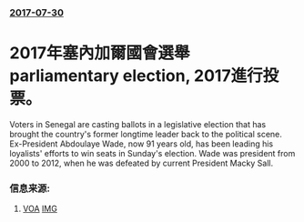 ### [2017-07-30](/news/2017/07/30/index.md)

##### 
# 2017年塞內加爾國會選舉 parliamentary election, 2017進行投票。 

Voters in Senegal are casting ballots in a legislative election that has brought the country's former longtime leader back to the political scene. Ex-President Abdoulaye Wade, now 91 years old, has been leading his loyalists' efforts to win seats in Sunday's election. Wade was president from 2000 to 2012, when he was defeated by current President Macky Sall.


### 信息来源:

1. [VOA](https://www.voanews.com/a/senegalese-vote-in-election-/3965236.html) [IMG](https://media.voltron.voanews.com/Drupal/01live-166/2019-04/1DC2A3FA-F27C-4E95-A530-6A0DC279C310.jpg)
